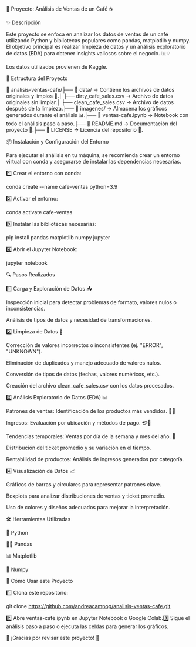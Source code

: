 🍵 Proyecto: Análisis de Ventas de un Café ☕️

✨ Descripción

Este proyecto se enfoca en analizar los datos de ventas de un café utilizando Python y bibliotecas populares como pandas, matplotlib y numpy. El objetivo principal es realizar limpieza de datos y un análisis exploratorio de datos (EDA) para obtener insights valiosos sobre el negocio. 📊💡

Los datos utilizados provienen de Kaggle.

🚀 Estructura del Proyecto

📂 analisis-ventas-cafe/├── 📁 data/ → Contiene los archivos de datos originales y limpios 📂.│   ├── dirty_cafe_sales.csv → Archivo de datos originales sin limpiar.│   ├── clean_cafe_sales.csv → Archivo de datos después de la limpieza.├── 📁 imagenes/ → Almacena los gráficos generados durante el análisis 📊.├── 📄 ventas-cafe.ipynb → Notebook con todo el análisis paso a paso.├── 📄 README.md → Documentación del proyecto 📃.├── 📄 LICENSE → Licencia del repositorio 🔖.

📦 Instalación y Configuración del Entorno

Para ejecutar el análisis en tu máquina, se recomienda crear un entorno virtual con conda y asegurarse de instalar las dependencias necesarias.

1️⃣ Crear el entorno con conda:

conda create --name cafe-ventas python=3.9

2️⃣ Activar el entorno:

conda activate cafe-ventas

3️⃣ Instalar las bibliotecas necesarias:

pip install pandas matplotlib numpy jupyter

4️⃣ Abrir el Jupyter Notebook:

jupyter notebook

🔍 Pasos Realizados

1️⃣ Carga y Exploración de Datos 📥

Inspección inicial para detectar problemas de formato, valores nulos o inconsistencias.

Análisis de tipos de datos y necesidad de transformaciones.

2️⃣ Limpieza de Datos 🧹

Corrección de valores incorrectos o inconsistentes (ej. "ERROR", "UNKNOWN").

Eliminación de duplicados y manejo adecuado de valores nulos.

Conversión de tipos de datos (fechas, valores numéricos, etc.).

Creación del archivo clean_cafe_sales.csv con los datos procesados.

3️⃣ Análisis Exploratorio de Datos (EDA) 📊

Patrones de ventas: Identificación de los productos más vendidos. 🍰🥤

Ingresos: Evaluación por ubicación y métodos de pago. 💳💸

Tendencias temporales: Ventas por día de la semana y mes del año. 📅

Distribución del ticket promedio y su variación en el tiempo.

Rentabilidad de productos: Análisis de ingresos generados por categoría.

4️⃣ Visualización de Datos 📈

Gráficos de barras y circulares para representar patrones clave.

Boxplots para analizar distribuciones de ventas y ticket promedio.

Uso de colores y diseños adecuados para mejorar la interpretación.

🛠️ Herramientas Utilizadas

🐍 Python

🧑‍💻 Pandas

📊 Matplotlib

🔢 Numpy

📌 Cómo Usar este Proyecto

1️⃣ Clona este repositorio:

git clone https://github.com/andreacampog/analisis-ventas-cafe.git

2️⃣ Abre ventas-cafe.ipynb en Jupyter Notebook o Google Colab.3️⃣ Sigue el análisis paso a paso o ejecuta las celdas para generar los gráficos.

🌟 ¡Gracias por revisar este proyecto! 🎉